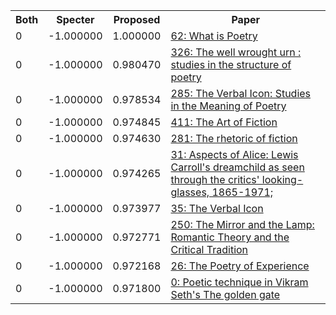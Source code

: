 <html><table><tr>
<th>Both</th>
<th>Specter</th>
<th>Proposed</th>
<th>Paper</th>
</tr>
<tr>
<td>0</td>
<td>-1.000000</td>
<td>1.000000</td>
<td><a href="https://www.semanticscholar.org/paper/c32898eedb1e467ccf916399ce8e156f6356cc49">62: What is Poetry</a></td>
</tr>
<tr>
<td>0</td>
<td>-1.000000</td>
<td>0.980470</td>
<td><a href="https://www.semanticscholar.org/paper/cdaa3a193cc01b43274fc417c6fac78e6ab4523a">326: The well wrought urn : studies in the structure of poetry</a></td>
</tr>
<tr>
<td>0</td>
<td>-1.000000</td>
<td>0.978534</td>
<td><a href="https://www.semanticscholar.org/paper/749553f40929119176180803d4ae164b8d2dd6f9">285: The Verbal Icon: Studies in the Meaning of Poetry</a></td>
</tr>
<tr>
<td>0</td>
<td>-1.000000</td>
<td>0.974845</td>
<td><a href="https://www.semanticscholar.org/paper/76dab002dc0f6f8f2220c5f30b37a74db6fc3a28">411: The Art of Fiction</a></td>
</tr>
<tr>
<td>0</td>
<td>-1.000000</td>
<td>0.974630</td>
<td><a href="https://www.semanticscholar.org/paper/3db336c0fc82d5cda4e0e12b70e9470b5ba4a6b4">281: The rhetoric of fiction</a></td>
</tr>
<tr>
<td>0</td>
<td>-1.000000</td>
<td>0.974265</td>
<td><a href="https://www.semanticscholar.org/paper/2a4178028e350d927dea45012ac12273f2a7e754">31: Aspects of Alice: Lewis Carroll's dreamchild as seen through the critics' looking-glasses, 1865-1971;</a></td>
</tr>
<tr>
<td>0</td>
<td>-1.000000</td>
<td>0.973977</td>
<td><a href="https://www.semanticscholar.org/paper/1816f6df5f53c276abfd789f96574ee26f9d10c2">35: The Verbal Icon</a></td>
</tr>
<tr>
<td>0</td>
<td>-1.000000</td>
<td>0.972771</td>
<td><a href="https://www.semanticscholar.org/paper/d34d5f75474ab9432d8be91f315c87bd33be99da">250: The Mirror and the Lamp: Romantic Theory and the Critical Tradition</a></td>
</tr>
<tr>
<td>0</td>
<td>-1.000000</td>
<td>0.972168</td>
<td><a href="https://www.semanticscholar.org/paper/5b622ef56e1258a2b849bf3734ef7da1266657d6">26: The Poetry of Experience</a></td>
</tr>
<tr>
<td>0</td>
<td>-1.000000</td>
<td>0.971800</td>
<td><a href="https://www.semanticscholar.org/paper/c9e9bac5f30dfe37e5443d0022807b13163c606e">0: Poetic technique in Vikram Seth's The golden gate</a></td>
</tr>
</table></html>
